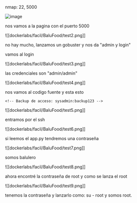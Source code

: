 nmap: 22, 5000

![image](https://github.com/user-attachments/assets/aeed78ad-a816-4c3c-870f-f006219cab59)

nos vamos a la pagina con el puerto 5000


![[dockerlabs/facil/BaluFood/test2.png]]

no hay mucho, lanzamos un gobuster y nos da "admin y login"

vamos al login

![[dockerlabs/facil/BaluFood/test3.png]]

las credenciales son "admin/admin"

![[dockerlabs/facil/BaluFood/test4.png]]

nos vamos al codigo fuente y esta esto

    <!-- Backup de acceso: sysadmin:backup123 -->

![[dockerlabs/facil/BaluFood/test5.png]]

entramos por el ssh

![[dockerlabs/facil/BaluFood/test6.png]]

si leemos el app.py  tendremos una contraseña

![[dockerlabs/facil/BaluFood/test7.png]]

somos balulero

![[dockerlabs/facil/BaluFood/test8.png]]

ahora encontré la contraseña de root y como se lanza el root

![[dockerlabs/facil/BaluFood/test9.png]]

tenemos la contraseña y lanzarlo como: su - root y somos root.
